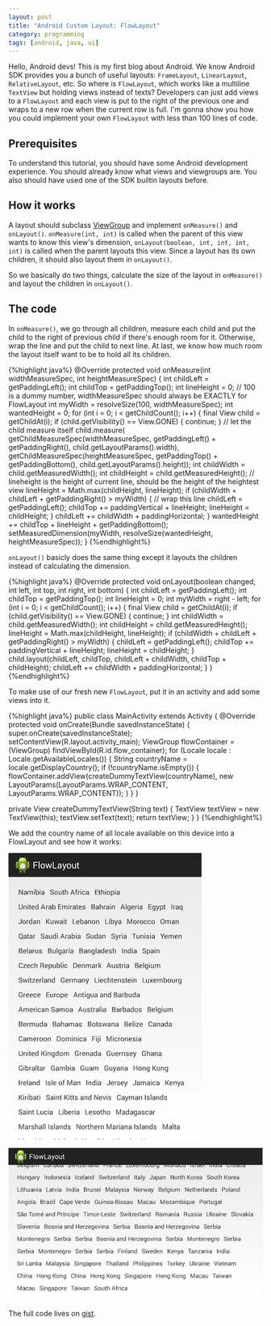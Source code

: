 ```yaml
---
layout: post
title: "Android Custom Layout: FlowLayout"
category: programming
tags: [android, java, ui]
---
```


Hello, Android devs! This is my first blog about Android. We know Android SDK provides you a bunch
of useful layouts: `FrameLayout`, `LinearLayout`, `RelativeLayout`, etc. So where is `FlowLayout`,
which works like a multiline `TextView` but holding views instead of texts? Developers can just add
views to a `FlowLayout` and each view is put to the right of the previous one and wraps to a new row
when the current row is full. I'm gonna show you how you could implement your own `FlowLayout` with
less than 100 lines of code.

<!-- more start -->

## Prerequisites

To understand this tutorial, you should have some Android development experience. You should already
know what views and viewgroups are. You also should have used one of the SDK builtin layouts before.

## How it works

A layout should subclass
[ViewGroup](http://developer.android.com/reference/android/view/ViewGroup.html) and implement
`onMeasure()` and `onLayout()`. `onMeasure(int, int)` is called when the parent of this view wants
to know this view's dimension, `onLayout(boolean, int, int, int, int)` is called when the parent
layouts this view. Since a layout has its own children, it should also layout them in `onLayout()`.

So we basically do two things, calculate the size of the layout in `onMeasure()` and layout the
children in `onLayout()`.

## The code

In `onMeasure()`, we go through all children, measure each child and put the child to the right of
previous child if there's enough room for it. Otherwise, wrap the line and put the child to next
line. At last, we know how much room the layout itself want to be to hold all its children.

{%highlight java%}
@Override
protected void onMeasure(int widthMeasureSpec, int heightMeasureSpec) {
  int childLeft = getPaddingLeft();
  int childTop = getPaddingTop();
  int lineHeight = 0;
  // 100 is a dummy number, widthMeasureSpec should always be EXACTLY for FlowLayout
  int myWidth = resolveSize(100, widthMeasureSpec);
  int wantedHeight = 0;
  for (int i = 0; i < getChildCount(); i++) {
    final View child = getChildAt(i);
    if (child.getVisibility() == View.GONE) {
      continue;
    }
    // let the child measure itself
    child.measure(
        getChildMeasureSpec(widthMeasureSpec, getPaddingLeft() + getPaddingRight(),
            child.getLayoutParams().width),
        getChildMeasureSpec(heightMeasureSpec, getPaddingTop() + getPaddingBottom(),
            child.getLayoutParams().height));
    int childWidth = child.getMeasuredWidth();
    int childHeight = child.getMeasuredHeight();
    // lineheight is the height of current line, should be the height of the heightest view
    lineHeight = Math.max(childHeight, lineHeight);
    if (childWidth + childLeft + getPaddingRight() > myWidth) {
      // wrap this line
      childLeft = getPaddingLeft();
      childTop += paddingVertical + lineHeight;
      lineHeight = childHeight;
    }
    childLeft += childWidth + paddingHorizontal;
  }
  wantedHeight += childTop + lineHeight + getPaddingBottom();
  setMeasuredDimension(myWidth, resolveSize(wantedHeight, heightMeasureSpec));
}
{%endhighlight%}

`onLayout()` basicly does the same thing except it layouts the children instead of calculating the
dimension.

{%highlight java%}
@Override
protected void onLayout(boolean changed, int left, int top, int right, int bottom) {
  int childLeft = getPaddingLeft();
  int childTop = getPaddingTop();
  int lineHeight = 0;
  int myWidth = right - left;
  for (int i = 0; i < getChildCount(); i++) {
    final View child = getChildAt(i);
    if (child.getVisibility() == View.GONE) {
      continue;
    }
    int childWidth = child.getMeasuredWidth();
    int childHeight = child.getMeasuredHeight();
    lineHeight = Math.max(childHeight, lineHeight);
    if (childWidth + childLeft + getPaddingRight() > myWidth) {
      childLeft = getPaddingLeft();
      childTop += paddingVertical + lineHeight;
      lineHeight = childHeight;
    }
    child.layout(childLeft, childTop, childLeft + childWidth, childTop + childHeight);
    childLeft += childWidth + paddingHorizontal;
  }
}
{%endhighlight%}

To make use of our fresh new `FlowLayout`, put it in an activity and add some views into it.

{%highlight java%}
public class MainActivity extends Activity {
  @Override
  protected void onCreate(Bundle savedInstanceState) {
    super.onCreate(savedInstanceState);
    setContentView(R.layout.activity_main);
    ViewGroup flowContainer = (ViewGroup) findViewById(R.id.flow_container);
    for (Locale locale : Locale.getAvailableLocales()) {
      String countryName = locale.getDisplayCountry();
      if (!countryName.isEmpty()) {
        flowContainer.addView(createDummyTextView(countryName),
            new LayoutParams(LayoutParams.WRAP_CONTENT, LayoutParams.WRAP_CONTENT));
      }
    }
  }
 
  private View createDummyTextView(String text) {
    TextView textView = new TextView(this);
    textView.setText(text);
    return textView;
  }
}
{%endhighlight%}

We add the country name of all locale available on this device into a FlowLayout and see how it
works:

![](/image/flowlayout_portrait.png)

![](/image/flowlayout_landscape.png)

The full code lives on [gist](https://gist.github.com/hzqtc/7940858).

<!-- more end -->
